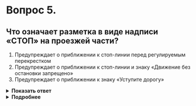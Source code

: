 # Вопрос 5.

## Что означает разметка в виде надписи «СТОП» на проезжей части?

1. Предупреждает о приближении к стоп-линии перед регулируемым перекрестком
2. Предупреждает о приближении к стоп-линии и знаку «Движение без остановки запрещено»
3. Предупреждает о приближении к знаку «Уступите дорогу»

<details>
<summary><b>Показать ответ</b></summary>
Правильный ответ: 2
</details>
<details>
<summary><b>Подробнее</b></summary>
Разметка 1.21 (надпись «СТОП») предупреждает о приближении к стоп-линии (разметке 1.12), когда она применяется в сочетании со знаком 2.5 «Движение без остановки запрещено».
(«Горизонтальная разметка»)
</details>